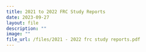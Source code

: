 ```yaml
---
title: 2021 to 2022 FRC Study Reports
date: 2023-09-27
layout: file
description: ""
image: ""
file_url: /files/2021 - 2022 frc study reports.pdf
---
```

